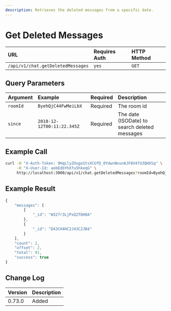 ```yaml
---
description: Retrieves the deleted messages from a specific date.
---
```


# Get Deleted Messages

| URL | Requires Auth | HTTP Method |
| :--- | :--- | :--- |
| `/api/v1/chat.getDeletedMessages` | `yes` | `GET` |

## Query Parameters

| Argument | Example | Required | Description |
| :--- | :--- | :--- | :--- |
| `roomId` | `ByehQjC44FwMeiLbX` | Required | The room id |
| `since` | `2018-12-12T00:11:22.345Z` | Required | The date \(ISODate\) to search deleted messages |

## Example Call

```bash
curl -H "X-Auth-Token: 9HqLlyZOugoStsXCUfD_0YdwnNnunAJF8V47U3QHXSq" \
     -H "X-User-Id: aobEdbYhXfu5hkeqG" \
     http://localhost:3000/api/v1/chat.getDeletedMessages?roomId=ByehQjC44FwMeiLbX&since=2018-12-12T00:11:22.345Z&count=1&offset=2
```

## Example Result

```javascript
{
    "messages": [
        {
            "_id": "W32fr3LjPxQ2TQH8A"
        },
        {
            "_id": "D43CH4HC2J43C2JB4"
        }
    ],
    "count": 2,
    "offset": 2,
    "total": 91,
    "success": true
}
```

## Change Log

| Version | Description |
| :--- | :--- |
| 0.73.0 | Added |

